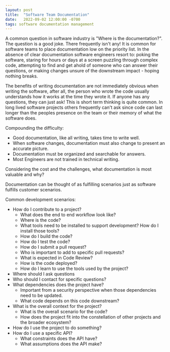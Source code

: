```yaml
---
layout: post
title:  "Software Team Documentation"
date:   2022-09-02 12:00:00 -0700
tags: software documentation management
---
```


A common question in software industry is "Where is the documentation?". The question is a good joke. There frequently isn't any! It is common for software teams to place documentation low on the priority list. In the absence of clear documentation software engineers resort to: poking the software, staring for hours or days at a screen puzzling through complex code, attempting to find and get ahold of someone who can answer their questions, or making changes unsure of the downstream impact - hoping nothing breaks.

The benefits of writing documentation are not immediately obvious when writing the software, after all, the person who wrote the code usually understands how it works at the time they wrote it. If anyone has any questions, they can just ask! This is short term thinking is quite common. In long lived software projects others frequently can't ask since code can last longer than the peoples presence on the team or their memory of what the software does.

Compounding the difficulty:

- Good documentation, like all writing, takes time to write well.
- When software changes, documentation must also change to present an accurate picture.
- Documentation must be organized and searchable for answers.
- Most Engineers are not trained in technical writing.

Considering the cost and the challenges, what documentation is most valuable and why?


Documentation can be thought of as fulfilling scenarios just as software fulfills customer scenarios.

Common development scenarios:

- How do I contribute to a project?
    - What does the end to end workflow look like?
    - Where is the code?
    - What tools need to be installed to support development? How do I install those tools?
    - How do I build the code?
    - How do I test the code?
    - How do I submit a pull request?
    - Who is important to add to specific pull requests?
    - What is expected in Code Review?
    - How is the code deployed?
    - How do I learn to use the tools used by the project?
- Where should I ask questions
- Who should I contact for specific questions?
- What dependencies does the project have?
    - Important from a security perspective when those dependencies need to be updated.
    - What code depends on this code downstream?
- What is the overall context for the project?
    - What is the overall scenario for the code?
    - How does the project fit into the constellation of other projects and the broader ecosystem?
- How do I use the project to do something?
- How do I use a specific API?
    - What constraints does the API have?
    - What assumptions does the API make?


